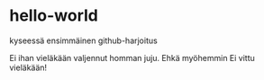 # hello-world
kyseessä ensimmäinen github-harjoitus

Ei ihan vieläkään valjennut homman juju.
Ehkä myöhemmin
Ei vittu vieläkään!
